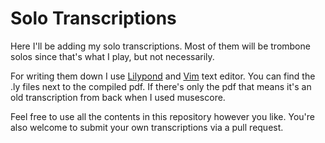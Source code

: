 # Solo Transcriptions
Here I'll be adding my solo transcriptions. Most of them will be trombone solos since that's what I play, but not necessarily.

For writing them down I use [Lilypond](https://lilypond.org) and [Vim](https://www.vim.org) text editor. You can find the .ly files next to the compiled pdf. If there's only the pdf that means it's an old transcription from back when I used musescore. 

Feel free to use all the contents in this repository however you like. You're also welcome to submit your own transcriptions via a pull request.
